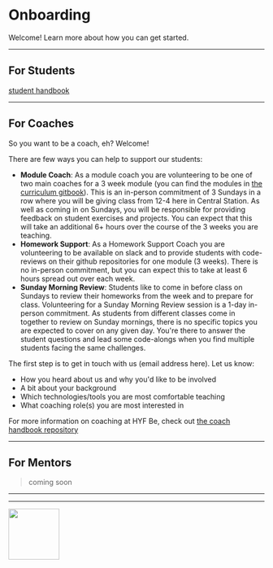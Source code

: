 # Onboarding

Welcome! Learn more about how you can get started.

---

## For Students

[student handbook](https://github.com/HackYourFutureBelgium/student-handbook)

---

## For Coaches

So you want to be a coach, eh?  Welcome!

There are few ways you can help to support our students:
* __Module Coach__: As a module coach you are volunteering to be one of two main coaches for a 3 week module (you can find the modules in [the curriculum gitbook](https://be-hacking-hyf.github.io/curriculum)).  This is an in-person commitment of 3 Sundays in a row where you will be giving class from 12-4 here in Central Station.  As well as coming in on Sundays, you will be responsible for providing feedback on student exercises and projects.  You can expect that this will take an additional 6+ hours over the course of the 3 weeks you are teaching.
* __Homework Support__: As a Homework Support Coach you are volunteering to be available on slack and to provide students with code-reviews on their github repositories for one module (3 weeks).  There is no in-person commitment, but you can expect this to take at least 6 hours spread out over each week.
* __Sunday Morning Review__: Students like to come in before class on Sundays to review their homeworks from the week and to prepare for class.  Volunteering for a Sunday Morning Review session is a 1-day in-person commitment.  As students from different classes come in together to review on Sunday mornings, there is no specific topics you are expected to cover on any given day.  You're there to answer the student questions and lead some code-alongs when you find multiple students facing the same challenges.


The first step is to get in touch with us (email address here).  Let us know:
* How you heard about us and why you'd like to be involved
* A bit about your background
* Which technologies/tools you are most comfortable teaching
* What coaching role(s) you are most interested in


For more information on coaching at HYF Be, check out [the coach handbook repository](https://github.com/hackyourfuturebelgium/coach-handbook)

---

## For Mentors

> coming soon

<hr>
<hr>
<a href="https://hackyourfuture.be" target="_blank"><img
    src="https://user-images.githubusercontent.com/18554853/63941625-4c7c3d00-ca6c-11e9-9a76-8d5e3632fe70.jpg"
    width="100" height="100"></a>
